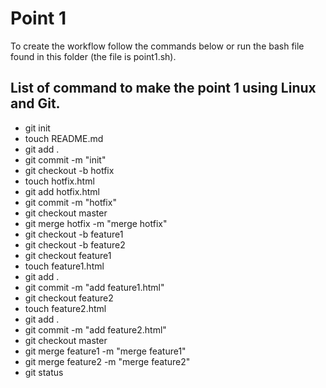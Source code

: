 # Point 1

To create the workflow follow the commands below or run the bash file found in this folder (the file is point1.sh).

## List of command to make the point 1 using Linux and Git.
- git init
- touch README.md
- git add .
- git commit -m "init"
- git checkout -b hotfix
- touch hotfix.html
- git add hotfix.html 
- git commit -m "hotfix"
- git checkout master
- git merge hotfix -m "merge hotfix"
- git checkout -b feature1
- git checkout -b feature2
- git checkout feature1
- touch feature1.html
- git add .
- git commit -m "add feature1.html"
- git checkout feature2
- touch feature2.html
- git add .
- git commit -m "add feature2.html"
- git checkout master
- git merge feature1 -m "merge feature1"
- git merge feature2 -m "merge feature2"
- git status
